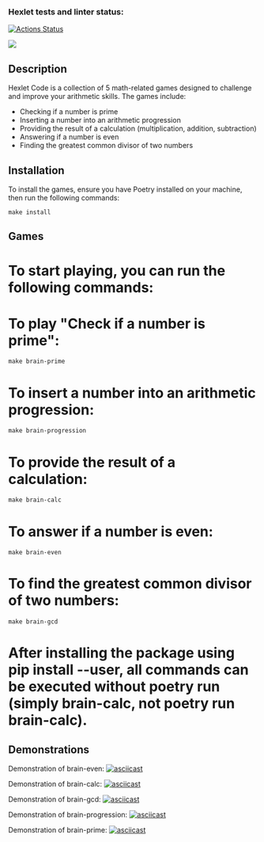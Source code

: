 ### Hexlet tests and linter status:
[![Actions Status](https://github.com/nikitusyandra/python-project-49/actions/workflows/hexlet-check.yml/badge.svg)](https://github.com/nikitusyandra/python-project-49/actions)

<a href="https://codeclimate.com/github/nikitusyandra/python-project-49/maintainability"><img src="https://api.codeclimate.com/v1/badges/a28d0f42cb694fe4b4ba/maintainability" /></a>

## Description

Hexlet Code is a collection of 5 math-related games designed to challenge and improve your arithmetic skills. The games include:

- Checking if a number is prime
- Inserting a number into an arithmetic progression
- Providing the result of a calculation (multiplication, addition, subtraction)
- Answering if a number is even
- Finding the greatest common divisor of two numbers

## Installation

To install the games, ensure you have Poetry installed on your machine, then run the following commands:

```
make install
```

## Games
# To start playing, you can run the following commands:

# To play "Check if a number is prime":
```
make brain-prime
```
# To insert a number into an arithmetic progression:
```
make brain-progression
```
# To provide the result of a calculation:
```
make brain-calc
```
# To answer if a number is even:
```
make brain-even
```
# To find the greatest common divisor of two numbers:
```
make brain-gcd
```
# After installing the package using pip install --user, all commands can be executed without poetry run (simply brain-calc, not poetry run brain-calc).

## Demonstrations

Demonstration of brain-even:
[![asciicast](https://asciinema.org/a/1VrUe4oXEsrJjfzlfiQ7BaJvb.svg)](https://asciinema.org/a/1VrUe4oXEsrJjfzlfiQ7BaJvb)

Demonstration of brain-calc:
[![asciicast](https://asciinema.org/a/M99G8NV6oxxUkOQ9mEwy0DFBQ.svg)](https://asciinema.org/a/M99G8NV6oxxUkOQ9mEwy0DFBQ)

Demonstration of brain-gcd:
[![asciicast](https://asciinema.org/a/fRNijCFolrzPRpSGw4auk8d94.svg)](https://asciinema.org/a/fRNijCFolrzPRpSGw4auk8d94)

Demonstration of brain-progression:
[![asciicast](https://asciinema.org/a/6FtO0bzh8eQV28lGvk5WRFGXi.svg)](https://asciinema.org/a/6FtO0bzh8eQV28lGvk5WRFGXi)

Demonstration of brain-prime:
[![asciicast](https://asciinema.org/a/EjajWRLwOne1RAWL0FWEMT9VS.svg)](https://asciinema.org/a/EjajWRLwOne1RAWL0FWEMT9VS)
